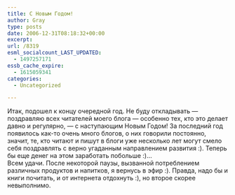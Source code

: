 ```yaml
---
title: С Новым Годом!
author: Gray
type: posts
date: 2006-12-31T08:18:32+00:00
excerpt:
url: /8319
esml_socialcount_LAST_UPDATED:
  - 1497257171
essb_cache_expire:
  - 1615059341
categories:
  - Uncategorized

---
```








Итак, подошел к концу очередной год. Не буду откладывать &#8212; поздравляю всех читателей моего блога &#8212; особенно тех, кто это делает давно и регулярно, &#8212; с наступающим Новым Годом! За последний год появилось как-то очень много блогов, о них говорили постоянно, значит, те, кто читают и пишут в блоги уже несколько лет могут смело себя поздравлять с верно угаданным направлением развития :). Теперь бы еще денег на этом заработать побольше :)&#8230;  
Всем удачи. После некоторой паузы, вызванной потреблением различных продуктов и напитков, я вернусь в эфир :). Правда, надо бы и книги почитать, и от интернета отдохнуть :), но второе скорее невыполнимо.